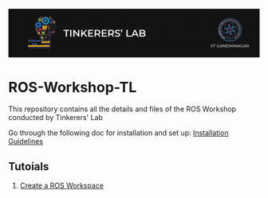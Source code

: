 ![image](images/TL_Header.png)

# ROS-Workshop-TL
This repository contains all the details and files of the ROS Workshop conducted by Tinkerers' Lab

Go through the following doc for installation and set up: [Installation Guidelines](docs/INSTALL.MD)

## **Tutoials**
1) [Create a ROS Workspace](tutorials/create_a_ros_workspace.md)
